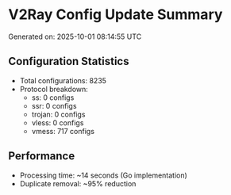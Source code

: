 # V2Ray Config Update Summary
Generated on: 2025-10-01 08:14:55 UTC

## Configuration Statistics
- Total configurations: 8235
- Protocol breakdown:
  - ss: 0 configs
  - ssr: 0 configs
  - trojan: 0 configs
  - vless: 0 configs
  - vmess: 717 configs

## Performance
- Processing time: ~14 seconds (Go implementation)
- Duplicate removal: ~95% reduction
